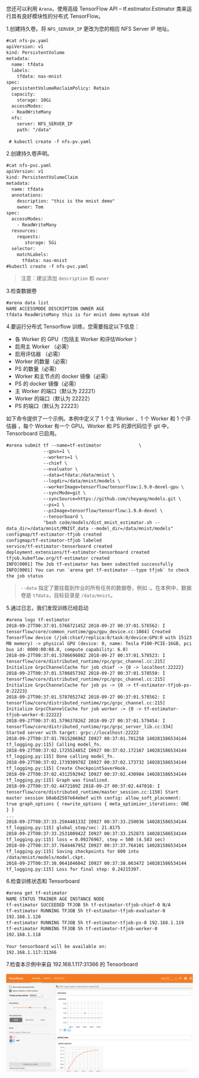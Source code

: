 ﻿
您还可以利用 `Arena`，使用高级 TensorFlow API – tf.estimator.Estimator 类来运行具有良好模块性的分布式 TensorFlow。

1.创建持久卷。将 `NFS_SERVER_IP` 更改为您的相应 NFS Server IP 地址。

```
#cat nfs-pv.yaml
apiVersion: v1
kind: PersistentVolume
metadata:
  name: tfdata
  labels:
    tfdata: nas-mnist
spec:
  persistentVolumeReclaimPolicy: Retain
  capacity:
    storage: 10Gi
  accessModes:
  - ReadWriteMany
  nfs:
    server: NFS_SERVER_IP
    path: "/data"
    
 # kubectl create -f nfs-pv.yaml
```

2\.创建持久卷声明。 

```
#cat nfs-pvc.yaml
apiVersion: v1
kind: PersistentVolumeClaim
metadata:
  name: tfdata
  annotations:
    description: "this is the mnist demo"
    owner: Tom
spec:
  accessModes:
    - ReadWriteMany
  resources:
    requests:
       storage: 5Gi
  selector:
    matchLabels:
      tfdata: nas-mnist
#kubectl create -f nfs-pvc.yaml
```

> 注意：建议添加 `description` 和 `owner`

3\.检查数据卷

```
#arena data list 
NAME ACCESSMODE DESCRIPTION OWNER AGE
tfdata ReadWriteMany this is for mnist demo myteam 43d
```

4\.要运行分布式 Tensorflow 训练，您需要指定以下信息：

 - 各 Worker 的 GPU（包括主 Worker 和评估Worker ）
 - 启用主 Worker （必需）
 - 启用评估器 （必需）
 - Worker 的数量（必需）
 - PS 的数量（必需）
 - Worker 和主节点的 docker 镜像（必需）
 - PS 的 docker 镜像（必需）
 - 主 Worker 的端口（默认为 22221）
 - Worker 的端口（默认为 22222）
 - PS 的端口（默认为 22223）

如下命令提供了一个示例。本例中定义了 1 个主 Worker 、1 个 Worker 和 1 个评估器 ，每个 Worker 有一个 GPU。Worker 和 PS 的源代码位于 git 中，Tensorboard 已启用。

```
#arena submit tf --name=tf-estimator              \
              --gpus=1 \
              --workers=1 \
              --chief \
              --evaluator \
              --data=tfdata:/data/mnist \
              --logdir=/data/mnist/models \
              --workerImage=tensorflow/tensorflow:1.9.0-devel-gpu \
              --syncMode=git \
              --syncSource=https://github.com/cheyang/models.git \
              --ps=1 \
              --psImage=tensorflow/tensorflow:1.9.0-devel \
              --tensorboard \
              "bash code/models/dist_mnist_estimator.sh --data_dir=/data/mnist/MNIST_data --model_dir=/data/mnist/models"
configmap/tf-estimator-tfjob created
configmap/tf-estimator-tfjob labeled
service/tf-estimator-tensorboard created
deployment.extensions/tf-estimator-tensorboard created
tfjob.kubeflow.org/tf-estimator created
INFO[0001] The Job tf-estimator has been submitted successfully
INFO[0001] You can run `arena get tf-estimator --type tfjob` to check the job status

``` 

> `--data` 指定了要挂载到作业的所有任务的数据卷，例如 :。在本例中，数据卷是 `tfdata`，目标目录是 `/data/mnist`。


5\.通过日志，我们发现训练已经启动

```
#arena logs tf-estimator
2018-09-27T00:37:01.576672145Z 2018-09-27 00:37:01.576562: I tensorflow/core/common_runtime/gpu/gpu_device.cc:1084] Created TensorFlow device (/job:chief/replica:0/task:0/device:GPU:0 with 15123 MB memory) -> physical GPU (device: 0, name: Tesla P100-PCIE-16GB, pci bus id: 0000:00:08.0, compute capability: 6.0)
2018-09-27T00:37:01.578669608Z 2018-09-27 00:37:01.578523: I tensorflow/core/distributed_runtime/rpc/grpc_channel.cc:215] Initialize GrpcChannelCache for job chief -> {0 -> localhost:22222}
2018-09-27T00:37:01.578685739Z 2018-09-27 00:37:01.578550: I tensorflow/core/distributed_runtime/rpc/grpc_channel.cc:215] Initialize GrpcChannelCache for job ps -> {0 -> tf-estimator-tfjob-ps-0:22223}
2018-09-27T00:37:01.578705274Z 2018-09-27 00:37:01.578562: I tensorflow/core/distributed_runtime/rpc/grpc_channel.cc:215] Initialize GrpcChannelCache for job worker -> {0 -> tf-estimator-tfjob-worker-0:22222}
2018-09-27T00:37:01.579637826Z 2018-09-27 00:37:01.579454: I tensorflow/core/distributed_runtime/rpc/grpc_server_lib.cc:334] Started server with target: grpc://localhost:22222
2018-09-27T00:37:01.701520696Z I0927 00:37:01.701258 140281586534144 tf_logging.py:115] Calling model_fn.
2018-09-27T00:37:02.172552485Z I0927 00:37:02.172167 140281586534144 tf_logging.py:115] Done calling model_fn.
2018-09-27T00:37:02.173930978Z I0927 00:37:02.173732 140281586534144 tf_logging.py:115] Create CheckpointSaverHook.
2018-09-27T00:37:02.431259294Z I0927 00:37:02.430984 140281586534144 tf_logging.py:115] Graph was finalized.
2018-09-27T00:37:02.4472109Z 2018-09-27 00:37:02.447018: I tensorflow/core/distributed_runtime/master_session.cc:1150] Start master session b0a6d2587e64ebef with config: allow_soft_placement: true graph_options { rewrite_options { meta_optimizer_iterations: ONE } }
...
2018-09-27T00:37:33.250440133Z I0927 00:37:33.250036 140281586534144 tf_logging.py:115] global_step/sec: 21.8175
2018-09-27T00:37:33.253100942Z I0927 00:37:33.252873 140281586534144 tf_logging.py:115] loss = 0.09276967, step = 500 (4.583 sec)
2018-09-27T00:37:37.764446795Z I0927 00:37:37.764101 140281586534144 tf_logging.py:115] Saving checkpoints for 600 into /data/mnist/models/model.ckpt.
2018-09-27T00:37:38.064104604Z I0927 00:37:38.063472 140281586534144 tf_logging.py:115] Loss for final step: 0.24215397.
```

6\.检查训练状态和 Tensorboard

```
#arena get tf-estimator
NAME STATUS TRAINER AGE INSTANCE NODE
tf-estimator SUCCEEDED TFJOB 5h tf-estimator-tfjob-chief-0 N/A
tf-estimator RUNNING TFJOB 5h tf-estimator-tfjob-evaluator-0 192.168.1.120
tf-estimator RUNNING TFJOB 5h tf-estimator-tfjob-ps-0 192.168.1.119
tf-estimator RUNNING TFJOB 5h tf-estimator-tfjob-worker-0 192.168.1.118

Your tensorboard will be available on:
192.168.1.117:31366
```

7\.检查本示例中来自 192.168.1.117:31366 的 Tensorboard

![](8-tfjob-estimator-tensorboard.jpg)

